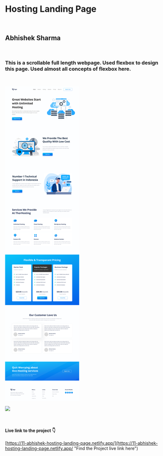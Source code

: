 # Hosting Landing Page

<br>

## Abhishek Sharma

<br>

### This is a scrollable full length webpage. Used flexbox to design this page. Used almost all concepts of flexbox here.

<br>

![Hosting Landing Page](./11.png)

![](https://img.shields.io/badge/TIme-5%20Hours-yellow)

<br>

#### Live link to the project 👇

[https://11-abhishek-hosting-landing-page.netlify.app/](https://11-abhishek-hosting-landing-page.netlify.app/ "Find the Project live link here")
<br>
